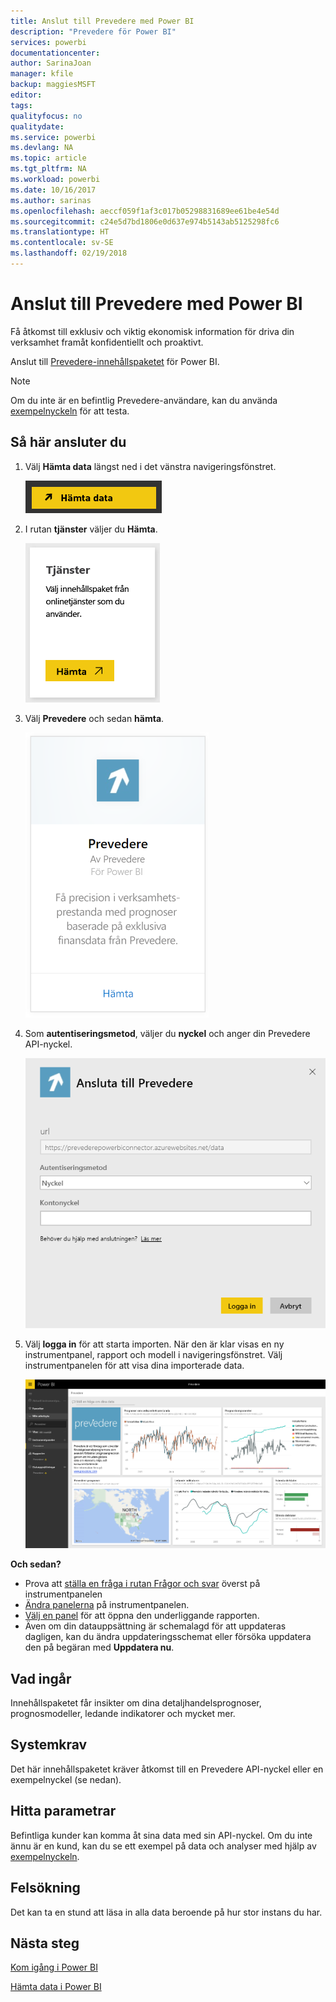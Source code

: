 ```yaml
---
title: Anslut till Prevedere med Power BI
description: "Prevedere för Power BI"
services: powerbi
documentationcenter: 
author: SarinaJoan
manager: kfile
backup: maggiesMSFT
editor: 
tags: 
qualityfocus: no
qualitydate: 
ms.service: powerbi
ms.devlang: NA
ms.topic: article
ms.tgt_pltfrm: NA
ms.workload: powerbi
ms.date: 10/16/2017
ms.author: sarinas
ms.openlocfilehash: aeccf059f1af3c017b05298831689ee61be4e54d
ms.sourcegitcommit: c24e5d7bd1806e0d637e974b5143ab5125298fc6
ms.translationtype: HT
ms.contentlocale: sv-SE
ms.lasthandoff: 02/19/2018
---
```

# <a name="connect-to-prevedere-with-power-bi"></a>Anslut till Prevedere med Power BI
Få åtkomst till exklusiv och viktig ekonomisk information för driva din verksamhet framåt konfidentiellt och proaktivt.

Anslut till [Prevedere-innehållspaketet](https://app.powerbi.com/getdata/services/prevedere) för Power BI.

>[!NOTE]
>Om du inte är en befintlig Prevedere-användare, kan du använda [exempelnyckeln](https://prevederepowerbiconnector.azurewebsites.net/static/learnmore.html) för att testa.

## <a name="how-to-connect"></a>Så här ansluter du
1. Välj **Hämta data** längst ned i det vänstra navigeringsfönstret.
   
   ![](media/service-connect-to-prevedere/getdata.png)
2. I rutan **tjänster** väljer du **Hämta**.
   
   ![](media/service-connect-to-prevedere/services.png)
3. Välj **Prevedere** och sedan **hämta**.
   
   ![](media/service-connect-to-prevedere/connect.png)
4. Som **autentiseringsmetod**, väljer du **nyckel** och anger din Prevedere API-nyckel.
   
    ![](media/service-connect-to-prevedere/creds.png)
5. Välj **logga in** för att starta importen. När den är klar visas en ny instrumentpanel, rapport och modell i navigeringsfönstret. Välj instrumentpanelen för att visa dina importerade data.
   
     ![](media/service-connect-to-prevedere/dashboard.png)

**Och sedan?**

* Prova att [ställa en fråga i rutan Frågor och svar](power-bi-q-and-a.md) överst på instrumentpanelen
* [Ändra panelerna](service-dashboard-edit-tile.md) på instrumentpanelen.
* [Välj en panel](service-dashboard-tiles.md) för att öppna den underliggande rapporten.
* Även om din datauppsättning är schemalagd för att uppdateras dagligen, kan du ändra uppdateringsschemat eller försöka uppdatera den på begäran med **Uppdatera nu**.

## <a name="whats-included"></a>Vad ingår
Innehållspaketet får insikter om dina detaljhandelsprognoser, prognosmodeller, ledande indikatorer och mycket mer.

## <a name="system-requirements"></a>Systemkrav
Det här innehållspaketet kräver åtkomst till en Prevedere API-nyckel eller en exempelnyckel (se nedan).

## <a name="finding-parameters"></a>Hitta parametrar
<a name="FindingParams"></a>

Befintliga kunder kan komma åt sina data med sin API-nyckel. Om du inte ännu är en kund, kan du se ett exempel på data och analyser med hjälp av [exempelnyckeln](https://prevederepowerbiconnector.azurewebsites.net/static/learnmore.html).

## <a name="troubleshooting"></a>Felsökning
Det kan ta en stund att läsa in alla data beroende på hur stor instans du har.

## <a name="next-steps"></a>Nästa steg
[Kom igång i Power BI](service-get-started.md)

[Hämta data i Power BI](service-get-data.md)

